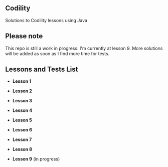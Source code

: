 ## Codility ##

Solutions to Codility lessons using Java

## Please note ##

This repo is still a work in progress. I'm currently at lesson 9.
More solutions will be added as soon as I find more time for tests.

## Lessons and Tests List ##

- **Lesson 1**


- **Lesson 2**


- **Lesson 3**


- **Lesson 4**


- **Lesson 5**


- **Lesson 6**


- **Lesson 7**


- **Lesson 8**


- **Lesson 9** (in progress)